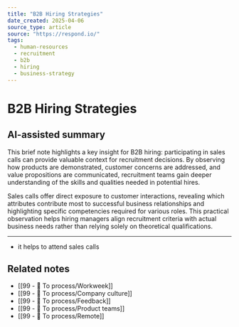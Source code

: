 ```yaml
---
title: "B2B Hiring Strategies"
date_created: 2025-04-06
source_type: article
source: "https://respond.io/"
tags:
  - human-resources
  - recruitment
  - b2b
  - hiring
  - business-strategy
---
```


# B2B Hiring Strategies

## AI-assisted summary
This brief note highlights a key insight for B2B hiring: participating in sales calls can provide valuable context for recruitment decisions. By observing how products are demonstrated, customer concerns are addressed, and value propositions are communicated, recruitment teams gain deeper understanding of the skills and qualities needed in potential hires.

Sales calls offer direct exposure to customer interactions, revealing which attributes contribute most to successful business relationships and highlighting specific competencies required for various roles. This practical observation helps hiring managers align recruitment criteria with actual business needs rather than relying solely on theoretical qualifications.

---

- it helps to attend sales calls

## Related notes
- [[99 - 📄 To process/Workweek]]
- [[99 - 📄 To process/Company culture]]
- [[99 - 📄 To process/Feedback]]
- [[99 - 📄 To process/Product teams]]
- [[99 - 📄 To process/Remote]]